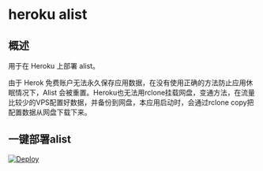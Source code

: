 # heroku alist
## 概述
用于在 Heroku 上部署 alist。

由于 Herok 免费账户无法永久保存应用数据，在没有使用正确的方法防止应用休眠情况下，Alist 会被重置。Heroku也无法用rclone挂载网盘，变通方法，在流量比较少的VPS配置好数据，并备份到网盘，本应用启动时，会通过rclone copy把配置数据从网盘下载下来。

## 一键部署alist
[![Deploy](https://www.herokucdn.com/deploy/button.png)](https://dashboard.heroku.com/new?template=https://github.com/sztuxp/alist-heroku.git)
